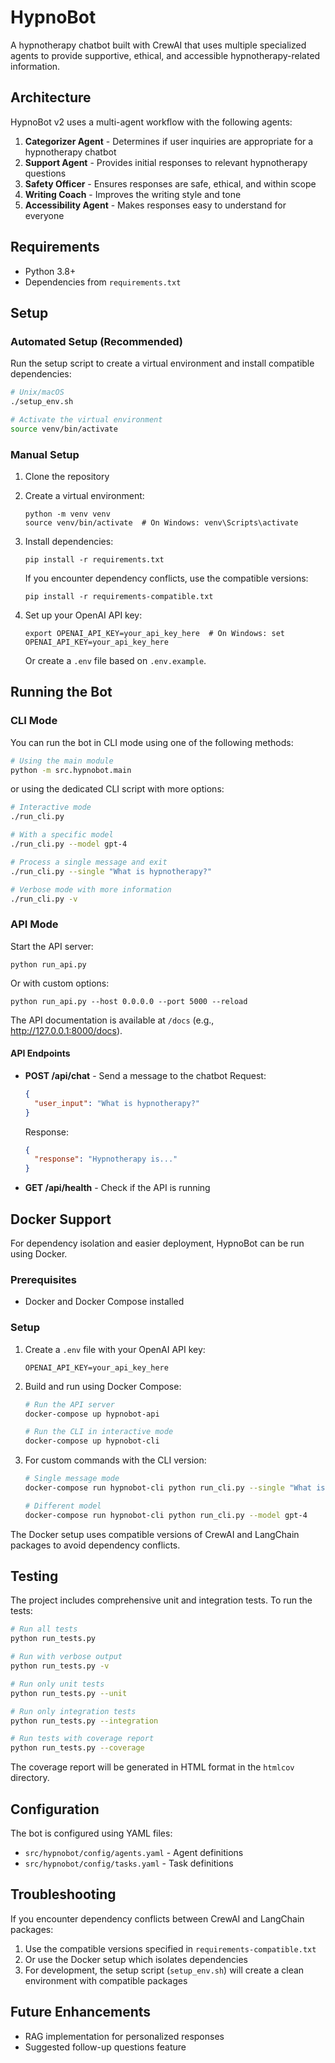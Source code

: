 # HypnoBot

A hypnotherapy chatbot built with CrewAI that uses multiple specialized agents to provide supportive, ethical, and accessible hypnotherapy-related information.

## Architecture

HypnoBot v2 uses a multi-agent workflow with the following agents:

1. **Categorizer Agent** - Determines if user inquiries are appropriate for a hypnotherapy chatbot
2. **Support Agent** - Provides initial responses to relevant hypnotherapy questions
3. **Safety Officer** - Ensures responses are safe, ethical, and within scope
4. **Writing Coach** - Improves the writing style and tone
5. **Accessibility Agent** - Makes responses easy to understand for everyone

## Requirements

- Python 3.8+
- Dependencies from `requirements.txt`

## Setup

### Automated Setup (Recommended)

Run the setup script to create a virtual environment and install compatible dependencies:

```bash
# Unix/macOS
./setup_env.sh

# Activate the virtual environment
source venv/bin/activate
```

### Manual Setup

1. Clone the repository
2. Create a virtual environment:
   ```
   python -m venv venv
   source venv/bin/activate  # On Windows: venv\Scripts\activate
   ```
3. Install dependencies:
   ```
   pip install -r requirements.txt
   ```
   
   If you encounter dependency conflicts, use the compatible versions:
   ```
   pip install -r requirements-compatible.txt
   ```

4. Set up your OpenAI API key:
   ```
   export OPENAI_API_KEY=your_api_key_here  # On Windows: set OPENAI_API_KEY=your_api_key_here
   ```
   Or create a `.env` file based on `.env.example`.

## Running the Bot

### CLI Mode

You can run the bot in CLI mode using one of the following methods:

```bash
# Using the main module 
python -m src.hypnobot.main
```

or using the dedicated CLI script with more options:

```bash
# Interactive mode
./run_cli.py

# With a specific model
./run_cli.py --model gpt-4

# Process a single message and exit
./run_cli.py --single "What is hypnotherapy?"

# Verbose mode with more information
./run_cli.py -v
```

### API Mode

Start the API server:

```
python run_api.py
```

Or with custom options:

```
python run_api.py --host 0.0.0.0 --port 5000 --reload
```

The API documentation is available at `/docs` (e.g., http://127.0.0.1:8000/docs).

#### API Endpoints

- **POST /api/chat** - Send a message to the chatbot
  Request:
  ```json
  {
    "user_input": "What is hypnotherapy?"
  }
  ```
  Response:
  ```json
  {
    "response": "Hypnotherapy is..."
  }
  ```

- **GET /api/health** - Check if the API is running

## Docker Support

For dependency isolation and easier deployment, HypnoBot can be run using Docker.

### Prerequisites
- Docker and Docker Compose installed

### Setup

1. Create a `.env` file with your OpenAI API key:
   ```
   OPENAI_API_KEY=your_api_key_here
   ```

2. Build and run using Docker Compose:

   ```bash
   # Run the API server
   docker-compose up hypnobot-api
   
   # Run the CLI in interactive mode
   docker-compose up hypnobot-cli
   ```

3. For custom commands with the CLI version:

   ```bash
   # Single message mode
   docker-compose run hypnobot-cli python run_cli.py --single "What is hypnotherapy?"
   
   # Different model
   docker-compose run hypnobot-cli python run_cli.py --model gpt-4
   ```

The Docker setup uses compatible versions of CrewAI and LangChain packages to avoid dependency conflicts.

## Testing

The project includes comprehensive unit and integration tests. To run the tests:

```bash
# Run all tests
python run_tests.py

# Run with verbose output
python run_tests.py -v

# Run only unit tests
python run_tests.py --unit

# Run only integration tests
python run_tests.py --integration

# Run tests with coverage report
python run_tests.py --coverage
```

The coverage report will be generated in HTML format in the `htmlcov` directory.

## Configuration

The bot is configured using YAML files:

- `src/hypnobot/config/agents.yaml` - Agent definitions
- `src/hypnobot/config/tasks.yaml` - Task definitions

## Troubleshooting

If you encounter dependency conflicts between CrewAI and LangChain packages:

1. Use the compatible versions specified in `requirements-compatible.txt`
2. Or use the Docker setup which isolates dependencies
3. For development, the setup script (`setup_env.sh`) will create a clean environment with compatible packages

## Future Enhancements

- RAG implementation for personalized responses
- Suggested follow-up questions feature